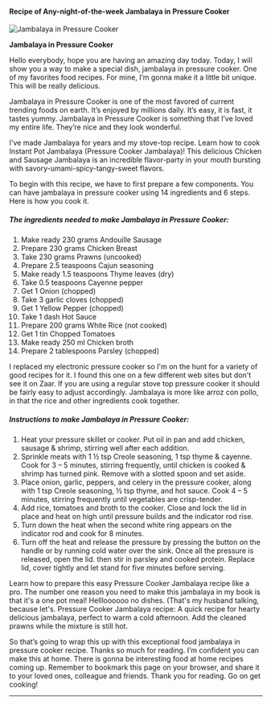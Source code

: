             

#### Recipe of Any-night-of-the-week Jambalaya in Pressure Cooker

![Jambalaya in Pressure Cooker](https://img-global.cpcdn.com/recipes/9d8de60f4ec7fbf2/751x532cq70/jambalaya-in-pressure-cooker-recipe-main-photo.jpg)

**Jambalaya in Pressure Cooker**

Hello everybody, hope you are having an amazing day today. Today, I will show you a way to make a special dish, jambalaya in pressure cooker. One of my favorites food recipes. For mine, I’m gonna make it a little bit unique. This will be really delicious.

Jambalaya in Pressure Cooker is one of the most favored of current trending foods on earth. It’s enjoyed by millions daily. It’s easy, it is fast, it tastes yummy. Jambalaya in Pressure Cooker is something that I’ve loved my entire life. They’re nice and they look wonderful.

I've made Jambalaya for years and my stove-top recipe. Learn how to cook Instant Pot Jambalaya (Pressure Cooker Jambalaya)! This delicious Chicken and Sausage Jambalaya is an incredible flavor-party in your mouth bursting with savory-umami-spicy-tangy-sweet flavors.

To begin with this recipe, we have to first prepare a few components. You can have jambalaya in pressure cooker using 14 ingredients and 6 steps. Here is how you cook it.

##### The ingredients needed to make Jambalaya in Pressure Cooker:

1.  Make ready 230 grams Andouille Sausage
2.  Prepare 230 grams Chicken Breast
3.  Take 230 grams Prawns (uncooked)
4.  Prepare 2.5 teaspoons Cajun seasoning
5.  Make ready 1.5 teaspoons Thyme leaves (dry)
6.  Take 0.5 teaspoons Cayenne pepper
7.  Get 1 Onion (chopped)
8.  Take 3 garlic cloves (chopped)
9.  Get 1 Yellow Pepper (chopped)
10.  Take 1 dash Hot Sauce
11.  Prepare 200 grams White Rice (not cooked)
12.  Get 1 tin Chopped Tomatoes
13.  Make ready 250 ml Chicken broth
14.  Prepare 2 tablespoons Parsley (chopped)

I replaced my electronic pressure cooker so I'm on the hunt for a variety of good recipes for it. I found this one on a few different web sites but don't see it on Zaar. If you are using a regular stove top pressure cooker it should be fairly easy to adjust accordingly. Jambalaya is more like arroz con pollo, in that the rice and other ingredients cook together.

##### Instructions to make Jambalaya in Pressure Cooker:

1.  Heat your pressure skillet or cooker. Put oil in pan and add chicken, sausage & shrimp, stirring well after each addition.
2.  Sprinkle meats with 1 ½ tsp Creole seasoning, 1 tsp thyme & cayenne. Cook for 3 – 5 minutes, stirring frequently, until chicken is cooked & shrimp has turned pink. Remove with a slotted spoon and set aside.
3.  Place onion, garlic, peppers, and celery in the pressure cooker, along with 1 tsp Creole seasoning, ½ tsp thyme, and hot sauce. Cook 4 – 5 minutes, stirring frequently until vegetables are crisp-tender.
4.  Add rice, tomatoes and broth to the cooker. Close and lock the lid in place and heat on high until pressure builds and the indicator rod rise.
5.  Turn down the heat when the second white ring appears on the indicator rod and cook for 8 minutes.
6.  Turn off the heat and release the pressure by pressing the button on the handle or by running cold water over the sink. Once all the pressure is released, open the lid. then stir in parsley and cooked protein. Replace lid, cover tightly and let stand for five minutes before serving.

Learn how to prepare this easy Pressure Cooker Jambalaya recipe like a pro. The number one reason you need to make this jambalaya in my book is that it's a one pot meal! Hellloooooo no dishes. (That's my husband talking, because let's. Pressure Cooker Jambalaya recipe: A quick recipe for hearty delicious jambalaya, perfect to warm a cold afternoon. Add the cleaned prawns while the mixture is still hot.

So that’s going to wrap this up with this exceptional food jambalaya in pressure cooker recipe. Thanks so much for reading. I’m confident you can make this at home. There is gonna be interesting food at home recipes coming up. Remember to bookmark this page on your browser, and share it to your loved ones, colleague and friends. Thank you for reading. Go on get cooking!

* * *